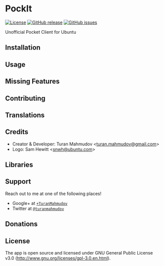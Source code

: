 # PockIt
[![License](https://img.shields.io/badge/license-GPLv3-blue.svg)](http://www.gnu.org/licenses/gpl-3.0.en.html)
[![GitHub release](https://img.shields.io/github/release/turanmahmudov/PockIt2.svg)](https://github.com/turanmahmudov/PockIt2)
[![GitHub issues](https://img.shields.io/github/issues/turanmahmudov/PockIt2.svg)](https://github.com/turanmahmudov/PockIt2/issues)

Unofficial Pocket Client for Ubuntu

## Installation

## Usage

## Missing Features

## Contributing

## Translations

## Credits
- Creator & Developer: Turan Mahmudov <[turan.mahmudov@gmail.com](mailto:turan.mahmudov@gmail.com)>
- Logo: Sam Hewitt <[snwh@ubuntu.com](mailto:snwh@ubuntu.com)>

## Libraries

## Support
Reach out to me at one of the following places!

- Google+ at <a href="https://plus.google.com/+TuranMahmudov" target="_blank">`+TuranMahmudov`</a>
- Twitter at <a href="http://twitter.com/turanmahmudov" target="_blank">`@turanmahmudov`</a>

## Donations

## License
The app is open source and licensed under GNU General Public License v3.0 (http://www.gnu.org/licenses/gpl-3.0.en.html).
